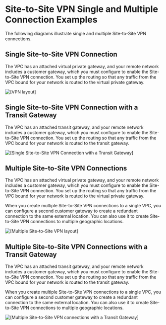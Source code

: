 # Site\-to\-Site VPN Single and Multiple Connection Examples<a name="Examples"></a>

The following diagrams illustrate single and multiple Site\-to\-Site VPN connections\. 

## Single Site\-to\-Site VPN Connection<a name="SingleVPN"></a>

The VPC has an attached virtual private gateway, and your remote network includes a customer gateway, which you must configure to enable the Site\-to\-Site VPN connection\. You set up the routing so that any traffic from the VPC bound for your network is routed to the virtual private gateway\.

![\[VPN layout\]](http://docs.aws.amazon.com/vpn/latest/s2svpn/images/VPN_Basic_Diagram.png)

## Single Site\-to\-Site VPN Connection with a Transit Gateway<a name="SingleVPN-transit-gateway"></a>

The VPC has an attached transit gateway, and your remote network includes a customer gateway, which you must configure to enable the Site\-to\-Site VPN connection\. You set up the routing so that any traffic from the VPC bound for your network is routed to the transit gateway\.

![\[Single Site-to-Site VPN Connection with a Transit Gateway\]](http://docs.aws.amazon.com/vpn/latest/s2svpn/images/site-site-transit-gateway-basic.png)

## Multiple Site\-to\-Site VPN Connections<a name="MultipleVPN"></a>

The VPC has an attached virtual private gateway, and your remote network includes a customer gateway, which you must configure to enable the Site\-to\-Site VPN connection\. You set up the routing so that any traffic from the VPC bound for your network is routed to the virtual private gateway\.

When you create multiple Site\-to\-Site VPN connections to a single VPC, you can configure a second customer gateway to create a redundant connection to the same external location\. You can also use it to create Site\-to\-Site VPN connections to multiple geographic locations\.

![\[Multiple Site-to-Site VPN layout\]](http://docs.aws.amazon.com/vpn/latest/s2svpn/images/Branch_Offices_diagram.png)

## Multiple Site\-to\-Site VPN Connections with a Transit Gateway<a name="MultipleVPN-transit-gateway"></a>

The VPC has an attached transit gateway, and your remote network includes a customer gateway, which you must configure to enable the Site\-to\-Site VPN connection\. You set up the routing so that any traffic from the VPC bound for your network is routed to the transit gateway\.

When you create multiple Site\-to\-Site VPN connections to a single VPC, you can configure a second customer gateway to create a redundant connection to the same external location\. You can also use it to create Site\-to\-Site VPN connections to multiple geographic locations\.

![\[Multiple Site-to-Site VPN connections with a Transit Gateway\]](http://docs.aws.amazon.com/vpn/latest/s2svpn/images/branch-off-transit-gateway.png)